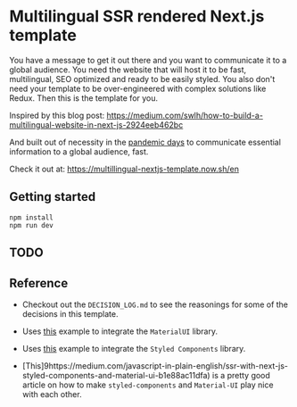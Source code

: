# Multilingual SSR rendered Next.js template

You have a message to get it out there and you want to communicate it to a global audience. You need the website that will host it to be fast, multilingual, SEO optimized and ready to be easily styled. You also don't need your template to be over-engineered with complex solutions like Redux. Then this is the template for you.

Inspired by this blog post:
https://medium.com/swlh/how-to-build-a-multilingual-website-in-next-js-2924eeb462bc

And built out of necessity in the [pandemic days](https://en.wikipedia.org/wiki/2019%E2%80%9320_coronavirus_pandemic) to communicate essential information to a global audience, fast.

Check it out at: https://multillingual-nextjs-template.now.sh/en

## Getting started

```
npm install
npm run dev
```

## TODO

## Reference

- Checkout out the `DECISION_LOG.md` to see the reasonings for some of the decisions in this template.

- Uses [this](https://github.com/mui-org/material-ui/tree/master/examples/nextjs-with-typescript) example to integrate the `MaterialUI` library.

- Uses [this](https://github.com/mui-org/material-ui/tree/master/examples/with-styled-components) example to integrate the `Styled Components` library.

- [This]9https://medium.com/javascript-in-plain-english/ssr-with-next-js-styled-components-and-material-ui-b1e88ac11dfa) is a pretty good article on how to make `styled-components` and `Material-UI` play nice with each other.
